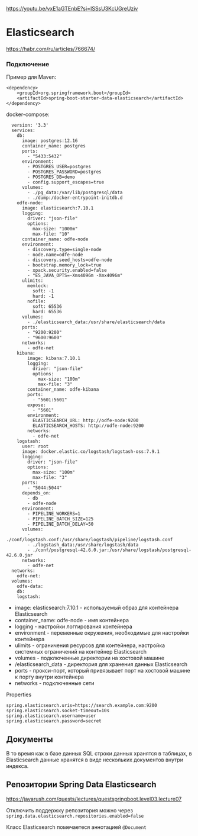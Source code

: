 https://youtu.be/vxE1aGTEnbE?si=ISSsU3KcUGreUziv

# Elasticsearch
https://habr.com/ru/articles/766674/

### Подключение 
Пример для Maven:
```
<dependency>
    <groupId>org.springframework.boot</groupId>
    <artifactId>spring-boot-starter-data-elasticsearch</artifactId>
</dependency>
```

docker-compose:
```
  version: '3.3'
  services:
    db:
      image: postgres:12.16
      container_name: postgres
      ports:
        - "5433:5432"
      environment:
        - POSTGRES_USER=postgres
        - POSTGRES_PASSWORD=postgres
        - POSTGRES_DB=demo
        - config.support_escapes=true
      volumes:
        - ./pg_data:/var/lib/postgresql/data
        - ./dump:/docker-entrypoint-initdb.d
    odfe-node:
      image: elasticsearch:7.10.1
      logging:
        driver: "json-file"
        options:
          max-size: "1000m"
          max-file: "10"
      container_name: odfe-node
      environment:
        - discovery.type=single-node
        - node.name=odfe-node
        - discovery.seed_hosts=odfe-node
        - bootstrap.memory_lock=true
        - xpack.security.enabled=false
        - "ES_JAVA_OPTS=-Xms4096m -Xmx4096m"
      ulimits:
        memlock:
          soft: -1
          hard: -1
        nofile:
          soft: 65536
          hard: 65536
      volumes:
        - ./elasticsearch_data:/usr/share/elasticsearch/data
      ports:
        - "9200:9200"
        - "9600:9600"
      networks:
        - odfe-net
    kibana:
        image: kibana:7.10.1
        logging:
          driver: "json-file"
          options:
            max-size: "100m"
            max-file: "3"
        container_name: odfe-kibana
        ports:
          - "5601:5601"
        expose:
          - "5601"
        environment:
          ELASTICSEARCH_URL: http://odfe-node:9200
          ELASTICSEARCH_HOSTS: http://odfe-node:9200
        networks:
          - odfe-net
    logstash:
      user: root
      image: docker.elastic.co/logstash/logstash-oss:7.9.1
      logging:
        driver: "json-file"
        options:
          max-size: "100m"
          max-file: "3"
      ports:
        - "5044:5044"
      depends_on:
        - db
        - odfe-node
      environment:
        - PIPELINE_WORKERS=1
        - PIPELINE_BATCH_SIZE=125
        - PIPELINE_BATCH_DELAY=50
      volumes:
        - ./conf/logstash.conf:/usr/share/logstash/pipeline/logstash.conf
        - ./logstash_data:/usr/share/logstash/data
        - ./conf/postgresql-42.6.0.jar:/usr/share/logstash/postgresql-42.6.0.jar
      networks:
        - odfe-net
  networks:
    odfe-net:
  volumes:
    odfe-data:
    db:
    logstash:
```

- image: elasticsearch:7.10.1 - используемый образ для контейнера Elasticsearch
- container_name: odfe-node - имя контейнера
- logging - настройки логгирования контейнера
- environment - переменные окружения, необходимые для настройки контейнера
- ulimits - ограничения ресурсов для контейнера, настройка системных ограничений на контейнер Elasticsearch
- volumes - подключенные директории на хостовой машине
- /elasticsearch_data - директория для хранения данных Elasticsearch
- ports - прокси-порт, который привязывает порт на хостовой машине к порту внутри контейнера
- networks - подключенные сети

Properties
```
spring.elasticsearch.uris=https://search.example.com:9200
spring.elasticsearch.socket-timeout=10s
spring.elasticsearch.username=user
spring.elasticsearch.password=secret
```

## Документы 
В то время как в базе данных SQL строки данных хранятся в таблицах, в Elasticsearch данные хранятся в виде нескольких документов внутри индекса.

## Репозитории Spring Data Elasticsearch
https://javarush.com/quests/lectures/questspringboot.level03.lecture07

Отключить поддержку репозитория можно через 
``
spring.data.elasticsearch.repositories.enabled=false
``

Класс Elasticsearch помечаетеся аннотацией `@Document`
